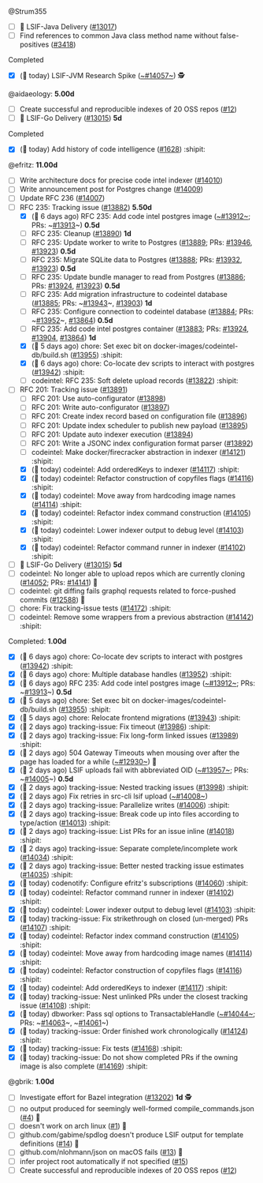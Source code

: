 
<!-- BEGIN ASSIGNEE: Strum355 -->
@Strum355

- [ ] 🚚 LSIF-Java Delivery  ([#13017](https://github.com/sourcegraph/sourcegraph/issues/13017)) 
- [ ] Find references to common Java class method name without false-positives ([#3418](https://github.com/sourcegraph/sourcegraph/issues/3418)) 

Completed
- [x] (🏁 today) LSIF-JVM Research Spike ([~#14057~](https://github.com/sourcegraph/sourcegraph/issues/14057)) 🕵️
<!-- END ASSIGNEE -->

<!-- BEGIN ASSIGNEE: aidaeology -->
@aidaeology: __5.00d__

- [ ] Create successful and reproducible indexes of 20 OSS repos ([#12](https://github.com/sourcegraph/lsif-clang/issues/12)) 
- [ ] 🚚 LSIF-Go Delivery ([#13015](https://github.com/sourcegraph/sourcegraph/issues/13015)) __5d__ 

Completed
- [x] (🏁 today) Add history of code intelligence ([#1628](https://github.com/sourcegraph/about/pull/1628)) :shipit:
<!-- END ASSIGNEE -->

<!-- BEGIN ASSIGNEE: efritz -->
@efritz: __11.00d__

- [ ] Write architecture docs for precise code intel indexer ([#14010](https://github.com/sourcegraph/sourcegraph/issues/14010)) 
- [ ] Write announcement post for Postgres change ([#14009](https://github.com/sourcegraph/sourcegraph/issues/14009)) 
- [ ] Update RFC 236 ([#14007](https://github.com/sourcegraph/sourcegraph/issues/14007)) 
- [ ] RFC 235: Tracking issue ([#13882](https://github.com/sourcegraph/sourcegraph/issues/13882)) __5.50d__ 
  - [x] (🏁 6 days ago) RFC 235: Add code intel postgres image ([~#13912~](https://github.com/sourcegraph/sourcegraph/issues/13912); PRs: ~[#13913](https://github.com/sourcegraph/sourcegraph/pull/13913)~) __0.5d__ 
  - [ ] RFC 235: Cleanup ([#13890](https://github.com/sourcegraph/sourcegraph/issues/13890)) __1d__ 
  - [ ] RFC 235: Update worker to write to Postgres ([#13889](https://github.com/sourcegraph/sourcegraph/issues/13889); PRs: [#13946](https://github.com/sourcegraph/sourcegraph/pull/13946), [#13923](https://github.com/sourcegraph/sourcegraph/pull/13923)) __0.5d__ 
  - [ ] RFC 235: Migrate SQLite data to Postgres ([#13888](https://github.com/sourcegraph/sourcegraph/issues/13888); PRs: [#13932](https://github.com/sourcegraph/sourcegraph/pull/13932), [#13923](https://github.com/sourcegraph/sourcegraph/pull/13923)) __0.5d__ 
  - [ ] RFC 235: Update bundle manager to read from Postgres ([#13886](https://github.com/sourcegraph/sourcegraph/issues/13886); PRs: [#13924](https://github.com/sourcegraph/sourcegraph/pull/13924), [#13923](https://github.com/sourcegraph/sourcegraph/pull/13923)) __0.5d__ 
  - [ ] RFC 235: Add migration infrastructure to codeintel database ([#13885](https://github.com/sourcegraph/sourcegraph/issues/13885); PRs: ~[#13943](https://github.com/sourcegraph/sourcegraph/pull/13943)~, [#13903](https://github.com/sourcegraph/sourcegraph/pull/13903)) __1d__ 
  - [ ] RFC 235: Configure connection to codeintel database ([#13884](https://github.com/sourcegraph/sourcegraph/issues/13884); PRs: ~[#13952](https://github.com/sourcegraph/sourcegraph/pull/13952)~, [#13864](https://github.com/sourcegraph/sourcegraph/pull/13864)) __0.5d__ 
  - [ ] RFC 235: Add code intel postgres container ([#13883](https://github.com/sourcegraph/sourcegraph/issues/13883); PRs: [#13924](https://github.com/sourcegraph/sourcegraph/pull/13924), [#13904](https://github.com/sourcegraph/sourcegraph/pull/13904), [#13864](https://github.com/sourcegraph/sourcegraph/pull/13864)) __1d__ 
  - [x] (🏁 5 days ago) chore: Set exec bit on docker-images/codeintel-db/build.sh ([#13955](https://github.com/sourcegraph/sourcegraph/pull/13955)) :shipit:
  - [x] (🏁 6 days ago) chore: Co-locate dev scripts to interact with postgres ([#13942](https://github.com/sourcegraph/sourcegraph/pull/13942)) :shipit:
  - [ ] codeintel: RFC 235: Soft delete upload records ([#13822](https://github.com/sourcegraph/sourcegraph/pull/13822)) :shipit:
- [ ] RFC 201: Tracking issue ([#13891](https://github.com/sourcegraph/sourcegraph/issues/13891)) 
  - [ ] RFC 201: Use auto-configurator ([#13898](https://github.com/sourcegraph/sourcegraph/issues/13898)) 
  - [ ] RFC 201: Write auto-configurator ([#13897](https://github.com/sourcegraph/sourcegraph/issues/13897)) 
  - [ ] RFC 201: Create index record based on configuration file ([#13896](https://github.com/sourcegraph/sourcegraph/issues/13896)) 
  - [ ] RFC 201: Update index scheduler to publish new payload ([#13895](https://github.com/sourcegraph/sourcegraph/issues/13895)) 
  - [ ] RFC 201: Update auto indexer execution ([#13894](https://github.com/sourcegraph/sourcegraph/issues/13894)) 
  - [ ] RFC 201: Write a JSONC index configuration format parser ([#13892](https://github.com/sourcegraph/sourcegraph/issues/13892)) 
  - [ ] codeintel: Make docker/firecracker abstraction in indexer ([#14121](https://github.com/sourcegraph/sourcegraph/pull/14121)) :shipit:
  - [x] (🏁 today) codeintel: Add orderedKeys to indexer ([#14117](https://github.com/sourcegraph/sourcegraph/pull/14117)) :shipit:
  - [x] (🏁 today) codeintel: Refactor construction of copyfiles flags ([#14116](https://github.com/sourcegraph/sourcegraph/pull/14116)) :shipit:
  - [x] (🏁 today) codeintel: Move away from hardcoding image names ([#14114](https://github.com/sourcegraph/sourcegraph/pull/14114)) :shipit:
  - [x] (🏁 today) codeintel: Refactor index command construction ([#14105](https://github.com/sourcegraph/sourcegraph/pull/14105)) :shipit:
  - [x] (🏁 today) codeintel: Lower indexer output to debug level ([#14103](https://github.com/sourcegraph/sourcegraph/pull/14103)) :shipit:
  - [x] (🏁 today) codeintel: Refactor command runner in indexer ([#14102](https://github.com/sourcegraph/sourcegraph/pull/14102)) :shipit:
- [ ] 🚚 LSIF-Go Delivery ([#13015](https://github.com/sourcegraph/sourcegraph/issues/13015)) __5d__ 
- [ ] codeintel: No longer able to upload repos which are currently cloning ([#14052](https://github.com/sourcegraph/sourcegraph/issues/14052); PRs: [#14141](https://github.com/sourcegraph/sourcegraph/pull/14141)) 🐛
- [ ] codeintel: git diffing fails graphql requests related to force-pushed commits ([#12588](https://github.com/sourcegraph/sourcegraph/issues/12588)) 🧶
- [ ] chore: Fix tracking-issue tests ([#14172](https://github.com/sourcegraph/sourcegraph/pull/14172)) :shipit:
- [ ] codeintel: Remove some wrappers from a previous abstraction ([#14142](https://github.com/sourcegraph/sourcegraph/pull/14142)) :shipit:

Completed: __1.00d__
- [x] (🏁 6 days ago) chore: Co-locate dev scripts to interact with postgres ([#13942](https://github.com/sourcegraph/sourcegraph/pull/13942)) :shipit:
- [x] (🏁 6 days ago) chore: Multiple database handles ([#13952](https://github.com/sourcegraph/sourcegraph/pull/13952)) :shipit:
- [x] (🏁 6 days ago) RFC 235: Add code intel postgres image ([~#13912~](https://github.com/sourcegraph/sourcegraph/issues/13912); PRs: ~[#13913](https://github.com/sourcegraph/sourcegraph/pull/13913)~) __0.5d__ 
- [x] (🏁 5 days ago) chore: Set exec bit on docker-images/codeintel-db/build.sh ([#13955](https://github.com/sourcegraph/sourcegraph/pull/13955)) :shipit:
- [x] (🏁 5 days ago) chore: Relocate frontend migrations ([#13943](https://github.com/sourcegraph/sourcegraph/pull/13943)) :shipit:
- [x] (🏁 2 days ago) tracking-issue: Fix timeout ([#13986](https://github.com/sourcegraph/sourcegraph/pull/13986)) :shipit:
- [x] (🏁 2 days ago) tracking-issue: Fix long-form linked issues ([#13989](https://github.com/sourcegraph/sourcegraph/pull/13989)) :shipit:
- [x] (🏁 2 days ago) 504 Gateway Timeouts when mousing over after the page has loaded for a while ([~#12930~](https://github.com/sourcegraph/sourcegraph/issues/12930)) 🐛
- [x] (🏁 2 days ago) LSIF uploads fail with abbreviated OID ([~#13957~](https://github.com/sourcegraph/sourcegraph/issues/13957); PRs: ~[#14005](https://github.com/sourcegraph/sourcegraph/pull/14005)~) __0.5d__ 
- [x] (🏁 2 days ago) tracking-issue: Nested tracking issues ([#13998](https://github.com/sourcegraph/sourcegraph/pull/13998)) :shipit:
- [x] (🏁 2 days ago) Fix retries in src-cli lsif upload ([~#14008~](https://github.com/sourcegraph/sourcegraph/issues/14008)) 
- [x] (🏁 2 days ago) tracking-issue: Parallelize writes ([#14006](https://github.com/sourcegraph/sourcegraph/pull/14006)) :shipit:
- [x] (🏁 2 days ago) tracking-issue: Break code up into files according to type/action ([#14013](https://github.com/sourcegraph/sourcegraph/pull/14013)) :shipit:
- [x] (🏁 2 days ago) tracking-issue: List PRs for an issue inline ([#14018](https://github.com/sourcegraph/sourcegraph/pull/14018)) :shipit:
- [x] (🏁 2 days ago) tracking-issue: Separate complete/incomplete work ([#14034](https://github.com/sourcegraph/sourcegraph/pull/14034)) :shipit:
- [x] (🏁 2 days ago) tracking-issue: Better nested tracking issue estimates ([#14035](https://github.com/sourcegraph/sourcegraph/pull/14035)) :shipit:
- [x] (🏁 today) codenotify: Configure efritz's subscriptions ([#14060](https://github.com/sourcegraph/sourcegraph/pull/14060)) :shipit:
- [x] (🏁 today) codeintel: Refactor command runner in indexer ([#14102](https://github.com/sourcegraph/sourcegraph/pull/14102)) :shipit:
- [x] (🏁 today) codeintel: Lower indexer output to debug level ([#14103](https://github.com/sourcegraph/sourcegraph/pull/14103)) :shipit:
- [x] (🏁 today) tracking-issue: Fix strikethrough on closed (un-merged) PRs ([#14107](https://github.com/sourcegraph/sourcegraph/pull/14107)) :shipit:
- [x] (🏁 today) codeintel: Refactor index command construction ([#14105](https://github.com/sourcegraph/sourcegraph/pull/14105)) :shipit:
- [x] (🏁 today) codeintel: Move away from hardcoding image names ([#14114](https://github.com/sourcegraph/sourcegraph/pull/14114)) :shipit:
- [x] (🏁 today) codeintel: Refactor construction of copyfiles flags ([#14116](https://github.com/sourcegraph/sourcegraph/pull/14116)) :shipit:
- [x] (🏁 today) codeintel: Add orderedKeys to indexer ([#14117](https://github.com/sourcegraph/sourcegraph/pull/14117)) :shipit:
- [x] (🏁 today) tracking-issue: Nest unlinked PRs under the closest tracking issue ([#14108](https://github.com/sourcegraph/sourcegraph/pull/14108)) :shipit:
- [x] (🏁 today) dbworker: Pass sql options to TransactableHandle ([~#14044~](https://github.com/sourcegraph/sourcegraph/issues/14044); PRs: ~[#14063](https://github.com/sourcegraph/sourcegraph/pull/14063)~, ~[#14061](https://github.com/sourcegraph/sourcegraph/pull/14061)~) 
- [x] (🏁 today) tracking-issue: Order finished work chronologically ([#14124](https://github.com/sourcegraph/sourcegraph/pull/14124)) :shipit:
- [x] (🏁 today) tracking-issue: Fix tests ([#14168](https://github.com/sourcegraph/sourcegraph/pull/14168)) :shipit:
- [x] (🏁 today) tracking-issue: Do not show completed PRs if the owning image is also complete ([#14169](https://github.com/sourcegraph/sourcegraph/pull/14169)) :shipit:
<!-- END ASSIGNEE -->

<!-- BEGIN ASSIGNEE: gbrik -->
@gbrik: __1.00d__

- [ ] Investigate effort for Bazel integration ([#13202](https://github.com/sourcegraph/sourcegraph/issues/13202)) __1d__ 🕵️
- [ ] no output produced for seemingly well-formed compile_commands.json ([#4](https://github.com/sourcegraph/lsif-clang/issues/4)) 🐛
- [ ] doesn't work on arch linux ([#1](https://github.com/sourcegraph/lsif-clang/issues/1)) 🐛
- [ ] github.com/gabime/spdlog doesn't produce LSIF output for template definitions ([#14](https://github.com/sourcegraph/lsif-clang/issues/14)) 🐛
- [ ] github.com/nlohmann/json on macOS fails ([#13](https://github.com/sourcegraph/lsif-clang/issues/13)) 🐛
- [ ] infer project root automatically if not specified ([#15](https://github.com/sourcegraph/lsif-clang/issues/15)) 
- [ ] Create successful and reproducible indexes of 20 OSS repos ([#12](https://github.com/sourcegraph/lsif-clang/issues/12)) 
<!-- END ASSIGNEE -->
